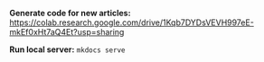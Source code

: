 **Generate code for new articles:** <https://colab.research.google.com/drive/1Kqb7DYDsVEVH997eE-mkEf0xHt7aQ4Et?usp=sharing>

**Run local server:** `mkdocs serve`